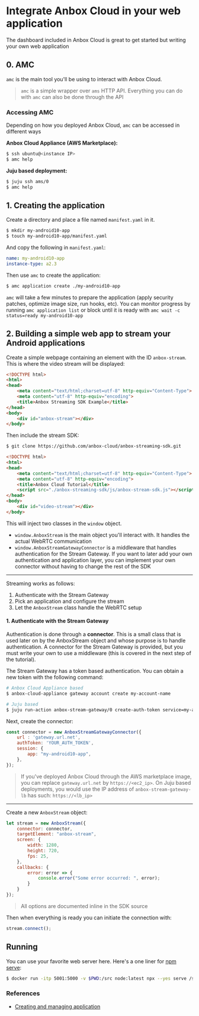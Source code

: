 # Integrate Anbox Cloud in your web application

The dashboard included in Anbox Cloud is great to get started but writing your own web application

## 0. AMC

`amc` is the main tool you'll be using to interact with Anbox Cloud.

 > `amc` is a simple wrapper over `ams` HTTP API. Everything you can do with `amc` can also be
 > done through the API 

### Accessing AMC

Depending on how you deployed Anbox Cloud, `amc` can be accessed in different ways

**Anbox Cloud Appliance (AWS Marketplace):**
```sh
$ ssh ubuntu@<instance IP>
$ amc help
```

**Juju based deployment:**
```sh
$ juju ssh ams/0
$ amc help
```

## 1. Creating the application

Create a directory and place a file named `manifest.yaml` in it.

```sh
$ mkdir my-android10-app
$ touch my-android10-app/manifest.yaml
```

And copy the following in `manifest.yaml`:

```yaml
name: my-android10-app
instance-type: a2.3
```

Then use `amc` to create the application:

```sh
$ amc application create ./my-android10-app
```

`amc` will take a few minutes to prepare the application (apply security patches, optimize image size, run hooks, etc).
You can monitor progress by running `amc application list` or block until it is ready with `amc wait -c status=ready my-android10-app`


## 2. Building a simple web app to stream your Android applications

Create a simple webpage containing an element with the ID `anbox-stream`. This is where the video stream will be displayed:

```html
<!DOCTYPE html>
<html>
<head>
    <meta content="text/html;charset=utf-8" http-equiv="Content-Type">
    <meta content="utf-8" http-equiv="encoding">
    <title>Anbox Streaming SDK Example</title>
</head>
<body>
    <div id="anbox-stream"></div>
</body>
```

Then include the stream SDK:

```sh
$ git clone https://github.com/anbox-cloud/anbox-streaming-sdk.git
```

```html
<!DOCTYPE html>
<html>
<head>
    <meta content="text/html;charset=utf-8" http-equiv="Content-Type">
    <meta content="utf-8" http-equiv="encoding">
    <title>Anbox Cloud Tutorial</title>
    <script src="./anbox-streaming-sdk/js/anbox-stream-sdk.js"></script>
</head>
<body>
    <div id="video-stream"></div>
</body>
```

This will inject two classes in the `window` object.
 * `window.AnboxStream` is the main object you'll interact with. It handles the actual WebRTC communication
 * `window.AnboxStreamGatewayConnector` is a middleware that handles authentication for the Stream Gateway. If you want to later add your own authentication and application layer, you can implement your own connector without having to change the rest of the SDK

----

Streaming works as follows:
 1. Authenticate with the Stream Gateway
 2. Pick an application and configure the stream
 3. Let the `AnboxStream` class handle the WebRTC setup

#### 1. Authenticate with the Stream Gateway

Authentication is done through a **connector**. This is a small class that is used later on by the AnboxStream object
and whose purpose is to handle authentication. A connector for the Stream Gateway is provided, but you must write
your own to use a middleware (this is covered in the next step of the tutorial).

The Stream Gateway has a token based authentication. You can obtain a new token with the following command:
```sh
# Anbox Cloud Appliance based
$ anbox-cloud-appliance gateway account create my-account-name

# Juju based
$ juju run-action anbox-stream-gateway/0 create-auth-token service=my-account-name --wait
```

Next, create the connector:
```js
const connector = new AnboxStreamGatewayConnector({
    url : 'gateway.url.net',
    authToken: 'YOUR_AUTH_TOKEN',
    session: {
        app: "my-android10-app",
    },
});
```

> If you've deployed Anbox Cloud through the AWS marketplace image, you can replace `gateway.url.net` by `https://<ec2_ip>`.
> On Juju based deployments, you would use the IP address of `anbox-stream-gateway-lb` has such: `https://<lb_ip>`

----

Create a new `AnboxStream` object:
```js
let stream = new AnboxStream({
    connector: connector,
    targetElement: "anbox-stream",
    screen: {
        width: 1280,
        height: 720,
        fps: 25,
    },
    callbacks: {
        error: error => {
            console.error("Some error occurred: ", error);
        }
    }
});
```

> All options are documented inline in the SDK source

Then when everything is ready you can initiate the connection with:
```js
stream.connect();
```

## Running

You can use your favorite web server here. Here's a one liner for [npm serve](https://www.npmjs.com/package/serve):
```sh
$ docker run -itp 5001:5000 -v $PWD:/src node:latest npx --yes serve /src/
```


### References
 * [Creating and managing application](https://anbox-cloud.io/docs/manage/managing-applications)